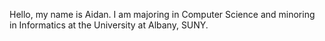 Hello, my name is Aidan. 
I am majoring in Computer Science and minoring in Informatics at the University at Albany, SUNY.
